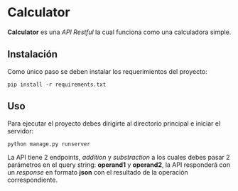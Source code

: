 # Calculator

**Calculator** es una *API Restful* la cual funciona como una calculadora simple.

## Instalación

Como único paso se deben instalar los requerimientos del proyecto:

```shell
pip install -r requirements.txt
```

## Uso

Para ejecutar el proyecto debes dirigirte al directorio principal e iniciar el servidor:

```shell
python manage.py runserver
```

La API tiene 2 endpoints, *addition* y *substraction* a los cuales debes pasar 2 parámetros en el query string: **operand1** y **operand2**, la API responderá con un *response* en formato **json** con el resultado de la operación correspondiente.
